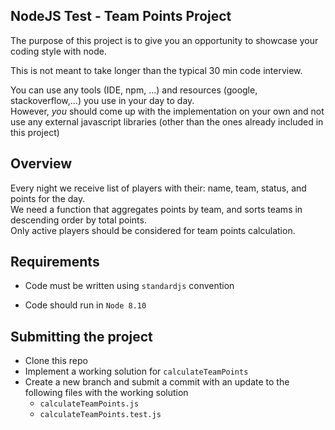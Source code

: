 ## NodeJS Test - Team Points Project

The purpose of this project is to give you an opportunity to showcase your
coding style with node.

This is not meant to take longer than the typical 30 min code interview.

You can use any tools (IDE, npm, ...) and resources (google, stackoverflow,...) you use in your day to day.   
However, _you_ should come up with the implementation on your own and not use any external javascript libraries (other than the ones already included in this project)

## Overview

Every night we receive list of players with their: name, team, status, and points for the day.  
We need a function that aggregates points by team, and sorts teams in descending order by total points.  
Only active players should be considered for team points calculation.

## Requirements

* Code must be written using `standardjs` convention

* Code should run in `Node 8.10`

## Submitting the project
 * Clone this repo
 * Implement a working solution for `calculateTeamPoints`
 * Create a new branch and submit a commit with an update to the following files with the working solution
    * `calculateTeamPoints.js`
    * `calculateTeamPoints.test.js`
